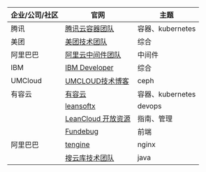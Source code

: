 







| 企业/公司/社区 | 官网                                                         | 主题             |
| -------------- | ------------------------------------------------------------ | ---------------- |
| 腾讯           | [腾讯云容器团队](https://tencentcloudcontainerteam.github.io/) | 容器、kubernetes |
| 美团           | [美团技术团队](https://tech.meituan.com/archives)            | 综合             |
| 阿里巴巴       | [阿里云中间件团队](http://jm.taobao.org/archives/)           | 中间件           |
| IBM            | [IBM Developer](https://www.ibm.com/developerworks/cn/topics/) | 综合             |
| UMCloud        | [UMCLOUD技术博客](http://blog.umcloud.com/)                  | ceph             |
| 有容云         | [有容云](http://www.youruncloud.com/blog/0_10.html)          | 容器、kubernetes |
|                | [leansoftx](https://leansoftx.com/Blog/Index)                | devops           |
|                | [LeanCloud 开放资源](https://open.leancloud.cn/)             | 指南、管理       |
|                | [Fundebug](https://blog.fundebug.com/)                       | 前端             |
| 阿里巴巴       | [tengine](http://tengine.taobao.org/documentation_cn.html)   | nginx            |
|                | [搜云库技术团队](https://www.souyunku.com/)                  | java             |


